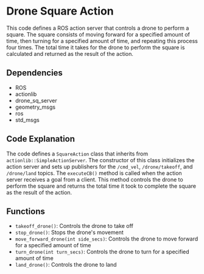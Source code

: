 <html>
  <body>
    <h1>Drone Square Action</h1>
    <p>
      This code defines a ROS action server that controls a drone to perform a square. The square consists of moving forward for a specified amount of time, then turning for a specified amount of time, and repeating this process four times. The total time it takes for the drone to perform the square is calculated and returned as the result of the action.
    </p>
    <h2>Dependencies</h2>
    <ul>
      <li>ROS</li>
      <li>actionlib</li>
      <li>drone_sq_server</li>
      <li>geometry_msgs</li>
      <li>ros</li>
      <li>std_msgs</li>
    </ul>
    <h2>Code Explanation</h2>
    <p>
      The code defines a <code>SquareAction</code> class that inherits from <code>actionlib::SimpleActionServer</code>. The constructor of this class initializes the action server and sets up publishers for the <code>/cmd_vel</code>, <code>/drone/takeoff</code>, and <code>/drone/land</code> topics. The <code>executeCB()</code> method is called when the action server receives a goal from a client. This method controls the drone to perform the square and returns the total time it took to complete the square as the result of the action.
    </p>
    <h2>Functions</h2>
    <ul>
      <li><code>takeoff_drone()</code>: Controls the drone to take off</li>
      <li><code>stop_drone()</code>: Stops the drone's movement</li>
      <li><code>move_forward_drone(int side_secs)</code>: Controls the drone to move forward for a specified amount of time</li>
      <li><code>turn_drone(int turn_secs)</code>: Controls the drone to turn for a specified amount of time</li>
      <li><code>land_drone()</code>: Controls the drone to land</li>
    </ul>
  </body>
</html>
